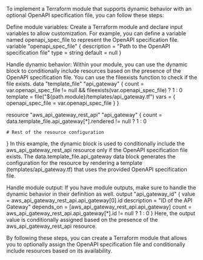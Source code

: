 
To implement a Terraform module that supports dynamic behavior with an optional OpenAPI specification file, you can follow these steps:

Define module variables: Create a Terraform module and declare input variables to allow customization. For example, you can define a variable named openapi_spec_file to represent the OpenAPI specification file.
  variable "openapi_spec_file" {
    description = "Path to the OpenAPI specification file"
    type        = string
    default     = null
  }

Handle dynamic behavior: Within your module, you can use the dynamic block to conditionally include resources based on the presence of the OpenAPI specification file. You can use the fileexists function to check if the file exists.
  data "template_file" "api_gateway" {
    count    = var.openapi_spec_file != null && fileexists(var.openapi_spec_file) ? 1 : 0
    template = file("${path.module}/templates/api_gateway.tf")
    vars = {
      openapi_spec_file = var.openapi_spec_file
    }
  }

  resource "aws_api_gateway_rest_api" "api_gateway" {
    count = data.template_file.api_gateway[*].rendered != null ? 1 : 0

    # Rest of the resource configuration
  }
In this example, the dynamic block is used to conditionally include the aws_api_gateway_rest_api resource only if the OpenAPI specification file exists. The data.template_file.api_gateway data block generates the configuration for the resource by rendering a template (templates/api_gateway.tf) that uses the provided OpenAPI specification file.

Handle module output: If you have module outputs, make sure to handle the dynamic behavior in their definition as well.
  output "api_gateway_id" {
    value       = aws_api_gateway_rest_api.api_gateway[0].id
    description = "ID of the API Gateway"
    depends_on  = [aws_api_gateway_rest_api.api_gateway]
    count       = aws_api_gateway_rest_api.api_gateway[*].id != null ? 1 : 0
  }
Here, the output value is conditionally assigned based on the presence of the aws_api_gateway_rest_api resource.

By following these steps, you can create a Terraform module that allows you to optionally assign the OpenAPI specification file and conditionally include resources based on its availability.

